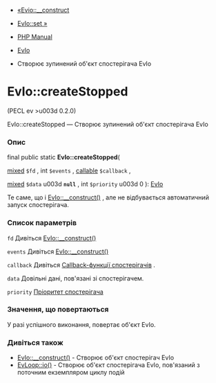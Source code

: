 - [«Evio::\_\_construct](evio.construct.md)
- [EvIo::set »](evio.set.md)

- [PHP Manual](index.md)
- [EvIo](class.evio.md)
- Створює зупинений об'єкт спостерігача EvIo

# EvIo::createStopped

(PECL ev \>u003d 0.2.0)

EvIo::createStopped — Створює зупинений об'єкт спостерігача EvIo

### Опис

final public static **EvIo::createStopped**(

[mixed](language.types.declarations.md#language.types.declarations.mixed)
`$fd` ,
int `$events` ,
[callable](language.types.callable.md) `$callback` ,

[mixed](language.types.declarations.md#language.types.declarations.mixed)
`$data` u003d **`null`** ,
int `$priority` u003d 0
): [EvIo](class.evio.md)

Те саме, що і [EvIo::\_\_construct()](evio.construct.md) , але не
відбувається автоматичний запуск спостерігача.

### Список параметрів

`fd`
Дивіться [EvIo::\_\_construct()](evio.construct.md)

`events`
Дивіться [EvIo::\_\_construct()](evio.construct.md)

`callback`
Дивіться [Callback-функції спостерігачів](ev.watcher-callbacks.md) .

`data`
Довільні дані, пов'язані зі спостерігачем.

`priority`
[Пріоритет спостерігача](class.ev.md#ev.constants.watcher-pri)

### Значення, що повертаються

У разі успішного виконання, повертає об'єкт EvIo.

### Дивіться також

- [EvIo::\_\_construct()](evio.construct.md) - Створює об'єкт
спостерігач EvIo
- [EvLoop::io()](evloop.io.md) - Створює об'єкт спостерігача EvIo,
пов'язаний з поточним екземпляром циклу подій
